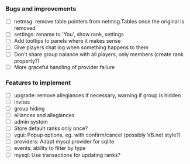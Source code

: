 ### Bugs and improvements
- [ ] netmsg: remove table pointers from netmsg.Tables once the original is removed
- [ ] settings: rename to 'You', show rank, settings
- [ ] Add tooltips to panels where it makes sense
- [ ] Give players chat log when something happens to them
- [ ] Don't share group balance with all players, only members (create rank property?)
- [ ] More graceful handling of provider failure

### Features to implement
- [ ] upgrade: remove allegiances if necessary, warning if group is hidden
- [ ] invites
- [ ] group hiding
- [ ] alliances and allegiances
- [ ] admin system
- [ ] Store default ranks only once?  
- [ ] vgui: Popup options, eg. with confirm/cancel (possibly VB.net style?)
- [ ] providers: Adapt mysql provider for sqlite  
- [ ] events: ability to filter by type
- [ ] mysql: Use transactions for updating ranks?
